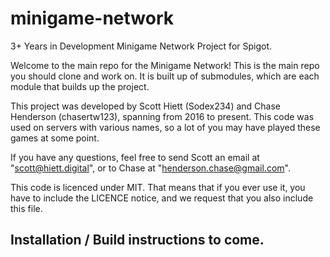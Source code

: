 # minigame-network
3+ Years in Development Minigame Network Project for Spigot.

Welcome to the main repo for the Minigame Network! This is the main repo you should clone and work on.
It is built up of submodules, which are each module that builds up the project.

This project was developed by Scott Hiett (Sodex234) and Chase Henderson (chasertw123), spanning from 2016 to present. This code was used on servers with various names, so a lot of you may have played these games at some point.

If you have any questions, feel free to send Scott an email at "scott@hiett.digital", or to Chase at "henderson.chase@gmail.com".

This code is licenced under MIT. That means that if you ever use it, you have to include the LICENCE notice, and we request that you also include this file.

## Installation / Build instructions to come.
